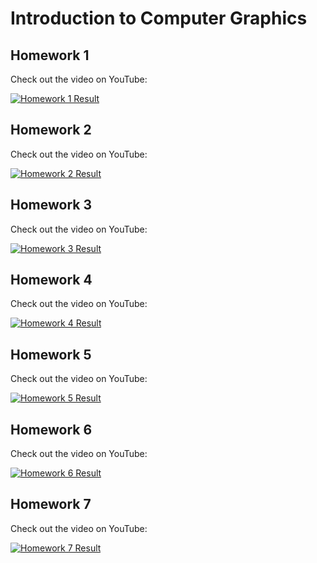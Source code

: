 # Introduction to Computer Graphics

## Homework 1

Check out the video on YouTube:

[![Homework 1 Result](https://img.youtube.com/vi/DDTWRxkqEFA/0.jpg)](https://youtu.be/DDTWRxkqEFA)



## Homework 2

Check out the video on YouTube:

[![Homework 2 Result](https://img.youtube.com/vi/Mdu2H8M8mDE/0.jpg)](https://youtu.be/Mdu2H8M8mDE)



## Homework 3

Check out the video on YouTube:

[![Homework 3 Result](https://img.youtube.com/vi/QvbyhxAcP7I/0.jpg)](https://youtu.be/QvbyhxAcP7I)



## Homework 4

Check out the video on YouTube:

[![Homework 4 Result](https://img.youtube.com/vi/FhWiHE7go90/0.jpg)](https://youtu.be/FhWiHE7go90)



## Homework 5

Check out the video on YouTube:

[![Homework 5 Result](https://img.youtube.com/vi/u4RonQd7eiE/0.jpg)](https://youtu.be/u4RonQd7eiE)



## Homework 6

Check out the video on YouTube:

[![Homework 6 Result](https://img.youtube.com/vi/YU7BTnnc1hI/0.jpg)](https://youtu.be/YU7BTnnc1hI)



## Homework 7

Check out the video on YouTube:

[![Homework 7 Result](https://img.youtube.com/vi/BunCHXDaeGg/0.jpg)](https://youtu.be/BunCHXDaeGg)
